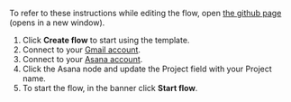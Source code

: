 To refer to these instructions while editing the flow, open [the github page](https://github.com/ot4i/app-connect-templates/blob/master/resources/markdown/Create%20an%20Asana%20task%20from%20a%20Gmail%20message_instructions.md) (opens in a new window).

1. Click **Create flow** to start using the template.
1. Connect to your [Gmail account](http://ibm.biz/aasgmail).
1. Connect to your [Asana account](http://ibm.biz/aasasana).
1. Click the Asana node and update the Project field with your Project name.
1. To start the flow, in the banner click **Start flow**.

